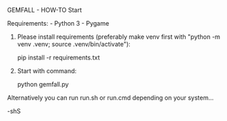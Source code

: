 GEMFALL - HOW-TO Start

Requirements:
	- Python 3
 	- Pygame

1. Please install requirements (preferably make venv first with "python -m venv .venv; source .venv/bin/activate"):

	pip install -r requirements.txt

2. Start with command:

	python gemfall.py


Alternatively you can run run.sh or run.cmd depending on your system...

-shS

	
